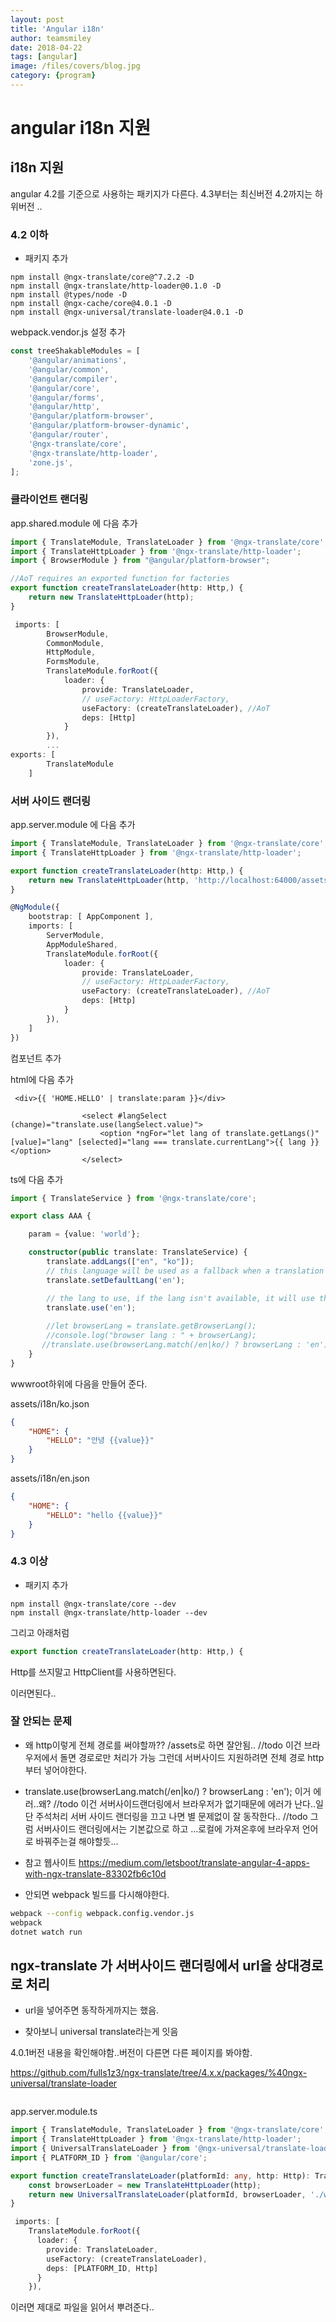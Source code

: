 ```yaml
---
layout: post
title: 'Angular i18n' 
author: teamsmiley 
date: 2018-04-22
tags: [angular]
image: /files/covers/blog.jpg
category: {program}
---
```


# angular i18n 지원 

## i18n 지원 

angular 4.2를 기준으로 사용하는 패키지가 다른다. 4.3부터는 최신버전 4.2까지는 하위버전 ..

### 4.2 이하 
* 패키지 추가 

```
npm install @ngx-translate/core@^7.2.2 -D 
npm install @ngx-translate/http-loader@0.1.0 -D
npm install @types/node -D
npm install @ngx-cache/core@4.0.1 -D
npm install @ngx-universal/translate-loader@4.0.1 -D
```

webpack.vendor.js 설정 추가 
```ts
const treeShakableModules = [
    '@angular/animations',
    '@angular/common',
    '@angular/compiler',
    '@angular/core',
    '@angular/forms',
    '@angular/http',
    '@angular/platform-browser',
    '@angular/platform-browser-dynamic',
    '@angular/router',
    '@ngx-translate/core',
    '@ngx-translate/http-loader',
    'zone.js',
];
```

### 클라이언트 랜더링

app.shared.module 에 다음 추가

```ts
import { TranslateModule, TranslateLoader } from '@ngx-translate/core';
import { TranslateHttpLoader } from '@ngx-translate/http-loader';
import { BrowserModule } from "@angular/platform-browser";

//AoT requires an exported function for factories
export function createTranslateLoader(http: Http,) {
    return new TranslateHttpLoader(http);
}

 imports: [
        BrowserModule,
        CommonModule,
        HttpModule,
        FormsModule,
        TranslateModule.forRoot({
            loader: {
                provide: TranslateLoader,
                // useFactory: HttpLoaderFactory,
                useFactory: (createTranslateLoader), //AoT
                deps: [Http]
            }
        }),
        ...
exports: [
        TranslateModule
    ]      
```

### 서버 사이드 랜더링 

app.server.module 에 다음 추가 

```ts
import { TranslateModule, TranslateLoader } from '@ngx-translate/core';
import { TranslateHttpLoader } from '@ngx-translate/http-loader';

export function createTranslateLoader(http: Http,) {
    return new TranslateHttpLoader(http, 'http://localhost:64000/assets/i18n/', '.json');
}

@NgModule({
    bootstrap: [ AppComponent ],
    imports: [
        ServerModule,
        AppModuleShared,
        TranslateModule.forRoot({
            loader: {
                provide: TranslateLoader,
                // useFactory: HttpLoaderFactory,
                useFactory: (createTranslateLoader), //AoT
                deps: [Http]
            }
        }),
    ]
})
```

컴포넌트 추가

html에 다음 추가

```
 <div>{{ 'HOME.HELLO' | translate:param }}</div>
                
                <select #langSelect (change)="translate.use(langSelect.value)">
                    <option *ngFor="let lang of translate.getLangs()" [value]="lang" [selected]="lang === translate.currentLang">{{ lang }}</option>
                </select>

```
ts에 다음 추가 
```ts
import { TranslateService } from '@ngx-translate/core';

export class AAA {

    param = {value: 'world'};

    constructor(public translate: TranslateService) {
        translate.addLangs(["en", "ko"]);
        // this language will be used as a fallback when a translation isn't found in the current language
        translate.setDefaultLang('en');

        // the lang to use, if the lang isn't available, it will use the current loader to get them
        translate.use('en');
        
        //let browserLang = translate.getBrowserLang();
        //console.log("browser lang : " + browserLang); 
       //translate.use(browserLang.match(/en|ko/) ? browserLang : 'en');
    }
}
```

wwwroot하위에 다음을 만들어 준다. 

assets/i18n/ko.json
```json
{
    "HOME": {
        "HELLO": "안녕 {{value}}"
    }
}
```
assets/i18n/en.json
```json
{
    "HOME": {
        "HELLO": "hello {{value}}"
    }
}
```

### 4.3 이상 
* 패키지 추가 

```
npm install @ngx-translate/core --dev
npm install @ngx-translate/http-loader --dev
```

그리고  아래처럼 
```ts
export function createTranslateLoader(http: Http,) {
```
Http를 쓰지말고 HttpClient를 사용하면된다.

이러면된다..

### 잘 안되는 문제 
* 왜 http이렇게 전체 경로를 써야할까?? /assets로 하면 잘안됨.. //todo 
이건 브라우저에서 돌면 경로로만 처리가 가능 그런데 서버사이드 지원하려면 전체 경로 http부터 넣어야한다.

* translate.use(browserLang.match(/en|ko/) ? browserLang : 'en'); 이거 에러..왜? //todo
이건 서버사이드랜더링에서 브라우저가 없기때문에 에러가 난다..일단 주석처리 
서버 사이드 랜더링을 끄고 나면 별 문제없이 잘 동작한다..
//todo 그럼 서버사이드 랜더링에서는 기본값으로 하고 ...로컬에 가져온후에 브라우저 언어로 바꿔주는걸 해야할듯...

* 참고 웹사이트 
<https://medium.com/letsboot/translate-angular-4-apps-with-ngx-translate-83302fb6c10d>

* 안되면 webpack 빌드를 다시해야한다.

```bash
webpack --config webpack.config.vendor.js
webpack
dotnet watch run
```


## ngx-translate 가 서버사이드 랜더링에서 url을 상대경로로 처리

* url을 넣어주면 동작하게까지는 했음.

* 찾아보니 universal translate라는게 잇음  

4.0.1버전 내용을 확인해야함..버전이 다른면 다른 페이지를 봐야함.

<https://github.com/fulls1z3/ngx-translate/tree/4.x.x/packages/%40ngx-universal/translate-loader>

```

```
app.server.module.ts

```ts
import { TranslateModule, TranslateLoader } from '@ngx-translate/core';
import { TranslateHttpLoader } from '@ngx-translate/http-loader';
import { UniversalTranslateLoader } from '@ngx-universal/translate-loader';
import { PLATFORM_ID } from '@angular/core';

export function createTranslateLoader(platformId: any, http: Http): TranslateLoader {
    const browserLoader = new TranslateHttpLoader(http);
    return new UniversalTranslateLoader(platformId, browserLoader, './wwwroot/assets/i18n');
}

 imports: [
    TranslateModule.forRoot({
      loader: {
        provide: TranslateLoader,
        useFactory: (createTranslateLoader),
        deps: [PLATFORM_ID, Http]
      }
    }),

```

이러면 제대로 파일을 읽어서 뿌려준다..

